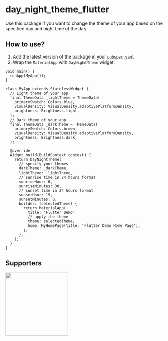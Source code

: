 # day_night_theme_flutter
Use this package if you want to change the theme of your app based on the specified day and night time of the day.

## How to use?

1. Add the latest version of the package in your ```pubspec.yaml```
2. Wrap the ```MaterialApp``` with ```DayNightTheme``` widget.

```
void main() {
  runApp(MyApp());
}

class MyApp extends StatelessWidget {
  // Light theme of your app
  final ThemeData _lightTheme = ThemeData(
    primarySwatch: Colors.blue,
    visualDensity: VisualDensity.adaptivePlatformDensity,
    brightness: Brightness.light,
  );
  // Dark theme of your app
  final ThemeData _darkTheme = ThemeData(
    primarySwatch: Colors.brown,
    visualDensity: VisualDensity.adaptivePlatformDensity,
    brightness: Brightness.dark,
  );

  @override
  Widget build(BuildContext context) {
    return DayNightTheme(
      // specify your themes
      darkTheme: _darkTheme,
      lightTheme: _lightTheme,
      // sunrise time in 24 hours format
      sunriseHour: 6,
      sunriseMinutes: 30,
      // sunset time in 24 hours format
      sunsetHour: 19,
      sunsetMinutes: 0,
      builder: (selectedTheme) {
        return MaterialApp(
          title: 'Flutter Demo',
          // apply the theme
          theme: selectedTheme,
          home: MyHomePage(title: 'Flutter Demo Home Page'),
        );
      },
    );
  }
}
```

## Supporters
[<img src="https://flutteragency.com/wp-content/themes/flutteragency/assets/images/flutter-logo.png" width = "200"/>](https://flutteragency.com/)
